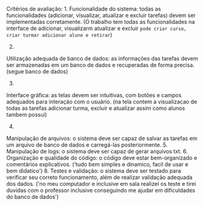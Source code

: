 Critérios de avaliação:
1.
Funcionalidade do sistema: todas as funcionalidades (adicionar, visualizar, atualizar e excluir tarefas) devem ser implementadas corretamente.
(O trabalho tem todas as funcionalidades na interface de adicionar, visualizarm atualizar e excluir `pode criar curso, criar turmar adicionar aluno e retirar`)

2.
Utilização adequada de banco de dados: as informações das tarefas devem ser armazenadas em um banco de dados e recuperadas de forma precisa.
(segue banco de dados)

3.
Interface gráfica: as telas devem ser intuitivas, com botões e campos adequados para interação com o usuário.
(na tela contem a visualizacao de todas as tarefas adicionar turma, excluir e atualizar assim como alunos tambem possui)

4.
Manipulação de arquivos: o sistema deve ser capaz de salvar as tarefas em um arquivo de banco de dados e carregá-las posteriormente.
5.
Manipulação de logs: o sistema deve ser capaz de gerar arquivos txt.
6.
Organização e qualidade do código: o código deve estar bem-organizado e comentários explicativos.
('tudo bem simples e dinamico, facil de usar e bem didatico')
8.
Testes e validação: o sistema deve ser testado para verificar seu correto funcionamento, além de realizar validação adequada dos dados.
('no meu computador e inclusive em sala realizei os teste e tirei duvidas com o professor inclusive conseguindo me ajudar em dificuldades do banco de dados')
